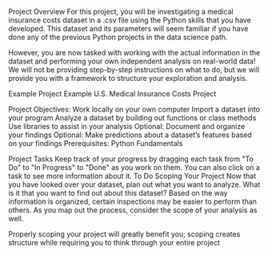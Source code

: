 Project Overview
For this project, you will be investigating a medical insurance costs dataset in a .csv file using the Python skills that you have developed. This dataset and its parameters will seem familiar if you have done any of the previous Python projects in the data science path.

However, you are now tasked with working with the actual information in the dataset and performing your own independent analysis on real-world data! We will not be providing step-by-step instructions on what to do, but we will provide you with a framework to structure your exploration and analysis.

Example Project
Example U.S. Medical Insurance Costs Project

Project Objectives:
Work locally on your own computer
Import a dataset into your program
Analyze a dataset by building out functions or class methods
Use libraries to assist in your analysis
Optional: Document and organize your findings
Optional: Make predictions about a dataset’s features based on your findings
Prerequisites:
Python Fundamentals

Project Tasks
Keep track of your progress by dragging each task from "To Do" to "In Progress" to "Done" as you work on them. You can also click on a task to see more information about it.
To Do
Scoping Your Project
Now that you have looked over your dataset, plan out what you want to analyze. What is it that you want to find out about this dataset? Based on the way information is organized, certain inspections may be easier to perform than others. As you map out the process, consider the scope of your analysis as well.

Properly scoping your project will greatly benefit you; scoping creates structure while requiring you to think through your entire project 

